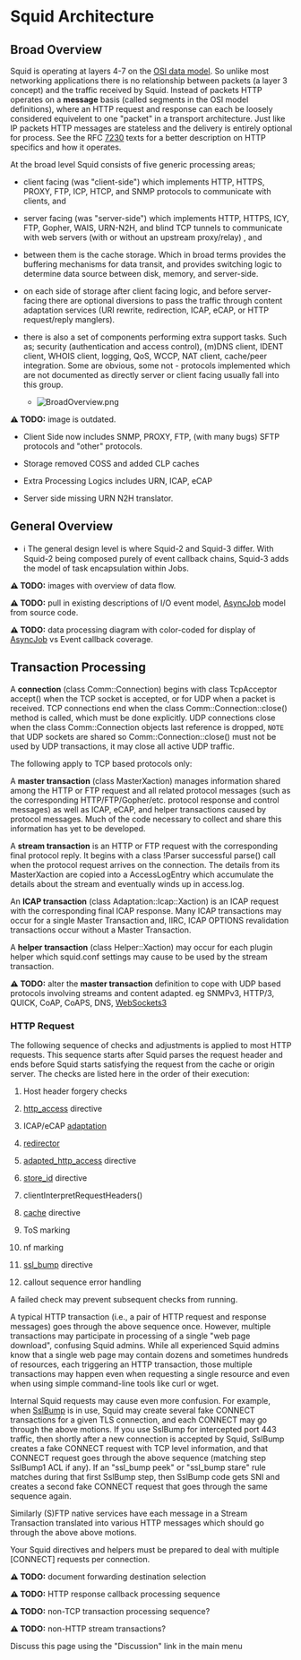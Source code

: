 # Squid Architecture

## Broad Overview

Squid is operating at layers 4-7 on the [OSI data
model](http://wikipedia.org/wiki/OSI_model). So unlike most networking
applications there is no relationship between packets (a layer 3
concept) and the traffic received by Squid. Instead of packets HTTP
operates on a **message** basis (called segments in the OSI model
definitions), where an HTTP request and response can each be loosely
considered equivelent to one "packet" in a transport architecture. Just
like IP packets HTTP messages are stateless and the delivery is entirely
optional for process. See the RFC
[7230](https://tools.ietf.org/rfc/rfc7230) texts for a better
description on HTTP specifics and how it operates.

At the broad level Squid consists of five generic processing areas;

  - client facing (was "client-side") which implements HTTP, HTTPS,
    PROXY, FTP, ICP, HTCP, and SNMP protocols to communicate with
    clients, and

  - server facing (was "server-side") which implements HTTP, HTTPS, ICY,
    FTP, Gopher, WAIS, URN-N2H, and blind TCP tunnels to communicate
    with web servers (with or without an upstream proxy/relay) , and

  - between them is the cache storage. Which in broad terms provides the
    buffering mechanisms for data transit, and provides switching logic
    to determine data source between disk, memory, and server-side.

  - on each side of storage after client facing logic, and before
    server-facing there are optional diversions to pass the traffic
    through content adaptation services (URI rewrite, redirection, ICAP,
    eCAP, or HTTP request/reply manglers).

  - there is also a set of components performing extra support tasks.
    Such as; security (authentication and access control), (m)DNS
    client, IDENT client, WHOIS client, logging, QoS, WCCP, NAT client,
    cache/peer integration. Some are obvious, some not - protocols
    implemented which are not documented as directly server or client
    facing usually fall into this group.
    
      - ![BroadOverview.png](https://wiki.squid-cache.org/ProgrammingGuide/Architecture?action=AttachFile&do=get&target=BroadOverview.png)

**:warning:
TODO:** image is outdated.

  - Client Side now includes SNMP, PROXY, FTP, (with many bugs) SFTP
    protocols and "other" protocols.

  - Storage removed COSS and added CLP caches

  - Extra Processing Logics includes URN, ICAP, eCAP

  - Server side missing URN N2H translator.

## General Overview

  - :information_source:
    The general design level is where Squid-2 and Squid-3 differ. With
    Squid-2 being composed purely of event callback chains, Squid-3 adds
    the model of task encapsulation within Jobs.

**:warning:
TODO:** images with overview of data flow.

**:warning:
TODO:** pull in existing descriptions of I/O event model,
[AsyncJob](/AsyncJob)
model from source code.

**:warning:
TODO:** data processing diagram with color-coded for display of
[AsyncJob](/AsyncJob)
vs Event callback coverage.

## Transaction Processing

A **connection** (class Comm::Connection) begins with class TcpAcceptor
accept() when the TCP socket is accepted, or for UDP when a packet is
received. TCP connections end when the class Comm::Connection::close()
method is called, which must be done explicitly. UDP connections close
when the class Comm::Connection objects last reference is dropped,
`NOTE` that UDP sockets are shared so Comm::Connection::close() must not
be used by UDP transactions, it may close all active UDP traffic.

The following apply to TCP based protocols only:

A **master transaction** (class MasterXaction) manages information
shared among the HTTP or FTP request and all related protocol messages
(such as the corresponding HTTP/FTP/Gopher/etc. protocol response and
control messages) as well as ICAP, eCAP, and helper transactions caused
by protocol messages. Much of the code necessary to collect and share
this information has yet to be developed.

A **stream transaction** is an HTTP or FTP request with the
corresponding final protocol reply. It begins with a class \!Parser
successful parse() call when the protocol request arrives on the
connection. The details from its MasterXaction are copied into a
AccessLogEntry which accumulate the details about the stream and
eventually winds up in access.log.

An **ICAP transaction** (class Adaptation::Icap::Xaction) is an ICAP
request with the corresponding final ICAP response. Many ICAP
transactions may occur for a single Master Transaction and, IIRC, ICAP
OPTIONS revalidation transactions occur without a Master Transaction.

A **helper transaction** (class Helper::Xaction) may occur for each
plugin helper which squid.conf settings may cause to be used by the
stream transaction.

**:warning:
TODO:** alter the **master transaction** definition to cope with UDP
based protocols involving streams and content adapted. eg SNMPv3,
HTTP/3, QUICK, CoAP, CoAPS, DNS,
[WebSockets3](/WebSockets3)

### HTTP Request

The following sequence of checks and adjustments is applied to most HTTP
requests. This sequence starts after Squid parses the request header and
ends before Squid starts satisfying the request from the cache or origin
server. The checks are listed here in the order of their execution:

1.  Host header forgery checks

2.  [http_access](http://www.squid-cache.org/Doc/config/http_access)
    directive

3.  ICAP/eCAP
    [adaptation](/SquidFaq/ContentAdaptation)

4.  [redirector](http://www.squid-cache.org/Doc/config/url_rewrite_program)

5.  [adapted_http_access](http://www.squid-cache.org/Doc/config/adapted_http_access)
    directive

6.  [store_id](http://www.squid-cache.org/Doc/config/store_id)
    directive

7.  clientInterpretRequestHeaders()

8.  [cache](http://www.squid-cache.org/Doc/config/cache) directive

9.  ToS marking

10. nf marking

11. [ssl_bump](http://www.squid-cache.org/Doc/config/ssl_bump)
    directive

12. callout sequence error handling

A failed check may prevent subsequent checks from running.

A typical HTTP transaction (i.e., a pair of HTTP request and response
messages) goes through the above sequence once. However, multiple
transactions may participate in processing of a single "web page
download", confusing Squid admins. While all experienced Squid admins
know that a single web page may contain dozens and sometimes hundreds of
resources, each triggering an HTTP transaction, those multiple
transactions may happen even when requesting a single resource and even
when using simple command-line tools like curl or wget.

Internal Squid requests may cause even more confusion. For example, when
[SslBump](/Features/HTTPS#Bumping_direct_SSL.2FTLS_connections)
is in use, Squid may create several fake CONNECT transactions for a
given TLS connection, and each CONNECT may go through the above motions.
If you use SslBump for intercepted port 443 traffic, then shortly after
a new connection is accepted by Squid, SslBump creates a fake CONNECT
request with TCP level information, and that CONNECT request goes
through the above sequence (matching step SslBump1 ACL if any). If an
"ssl_bump peek" or "ssl_bump stare" rule matches during that first
SslBump step, then SslBump code gets SNI and creates a second fake
CONNECT request that goes through the same sequence again.

Similarly (S)FTP native services have each message in a Stream
Transaction translated into various HTTP messages which should go
through the above above motions.

Your Squid directives and helpers must be prepared to deal with multiple
\[CONNECT\] requests per connection.

**:warning:
TODO:** document forwarding destination selection

**:warning:
TODO:** HTTP response callback processing sequence

**:warning:
TODO:** non-TCP transaction processing sequence?

**:warning:
TODO:** non-HTTP stream transactions?

Discuss this page using the "Discussion" link in the main menu
